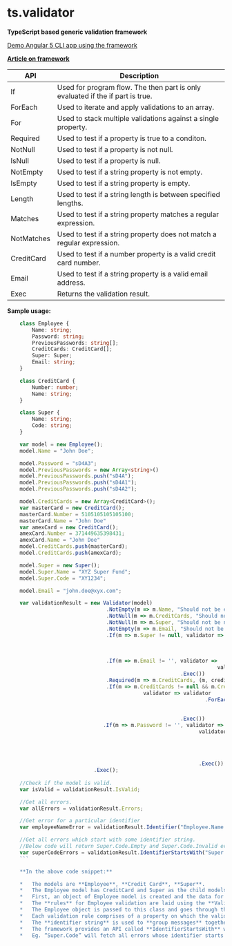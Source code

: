 # ts.validator

**TypeScript based generic validation framework**

[Demo Angular 5 CLI app using the framework](https://github.com/VeritasSoftware/ts.validator.app)

[**Article on framework**](https://www.c-sharpcorner.com/article/ts-validator-typescript-based-generic-validation-framework/)

| API          | Description                                                                    |
| ------------ | ------------------------------------------------------------------------------ |
| If           | Used for program flow. The then part is only evaluated if the if part is true. |
| ForEach      | Used to iterate and apply validations to an array.                             |
| For          | Used to stack multiple validations against a single property.                  |
| Required     | Used to test if a property is true to a conditon.                              |
| NotNull      | Used to test if a property is not null.                                        |
| IsNull       | Used to test if a property is null.                                            |
| NotEmpty     | Used to test if a string property is not empty.                                |
| IsEmpty      | Used to test if a string property is empty.                                    |
| Length       | Used to test if a string length is between specified lengths.                  |
| Matches      | Used to test if a string property matches a regular expression.                |
| NotMatches   | Used to test if a string property does not match a regular expression.         |
| CreditCard   | Used to test if a number property is a valid credit card number.               |
| Email        | Used to test if a string property is a valid email address.                    |
| Exec         | Returns the validation result.                                                 |

**Sample usage:**

```typescript
    class Employee {
        Name: string;
        Password: string;
        PreviousPasswords: string[];
        CreditCards: CreditCard[];
        Super: Super;
        Email: string;
    }

    class CreditCard {
        Number: number;
        Name: string;
    }

    class Super {
        Name: string;
        Code: string;
    }

    var model = new Employee();
    model.Name = "John Doe";

    model.Password = "sD4A3";
    model.PreviousPasswords = new Array<string>()     
    model.PreviousPasswords.push("sD4A");
    model.PreviousPasswords.push("sD4A1");
    model.PreviousPasswords.push("sD4A2");

    model.CreditCards = new Array<CreditCard>();
    var masterCard = new CreditCard();
    masterCard.Number = 5105105105105100;
    masterCard.Name = "John Doe"
    var amexCard = new CreditCard();
    amexCard.Number = 371449635398431;
    amexCard.Name = "John Doe"
    model.CreditCards.push(masterCard);
    model.CreditCards.push(amexCard);

    model.Super = new Super();
    model.Super.Name = "XYZ Super Fund";
    model.Super.Code = "XY1234";

    model.Email = "john.doe@xyx.com";

    var validationResult = new Validator(model)                              
                                .NotEmpty(m => m.Name, "Should not be empty", "Employee.Name.Empty")
                                .NotNull(m => m.CreditCards, "Should not be null", "CreditCard.Null")
                                .NotNull(m => m.Super, "Should not be null", "Super.Null")
                                .NotEmpty(m => m.Email, "Should not be empty", "Employee.Email.Empty")
                                .If(m => m.Super != null, validator => validator
                                                                                .NotEmpty(m => m.Super.Name, "Should not be empty", "Super.Code.Empty")
                                                                                .Matches(m => m.Super.Code, "^[a-zA-Z]{2}\\d{4}$", "Should not be invalid", "Super.Code.Invalid")
                                                                      .Exec())
                                .If(m => m.Email != '', validator => 
                                                                    validator.Email(m => m.Email, "Should not be invalid", "Employee.Email.Invalid")
                                                        .Exec())  
                                .Required(m => m.CreditCards, (m, creditCards) => creditCards.length > 0, "Must have atleast 1 credit card", "CreditCard.Required")
                                .If(m => m.CreditCards != null && m.CreditCards.length > 0, 
                                            validator => validator
                                                                .ForEach(m => m.CreditCards, validator => 
                                                                                                  validator.CreditCard(m => m.Number, "Should not be invalid", "CreditCard.Number.Invalid")                                                                                         
                                                                                            .Exec())
                                                        .Exec())
                               .If(m => m.Password != '', validator => 
                                                              validator.For(m => m.Password, passwordValidator =>
                                                                                                passwordValidator.Matches("(?=.*?[0-9])(?=.*?[a-z])(?=.*?[A-Z])", "Password strength is not valid")
                                                                                                                 .Required((m, pwd) => pwd.length > 3, "Password length should be greater than 3")
                                                                                                                 .Required((m, pwd) => !m.PreviousPasswords.some(prevPwd => prevPwd == pwd), "Password is already used")
                                                                                             .Exec())
                                                              .Exec())                                                                                                                    
                            .Exec();
    
    //Check if the model is valid.
    var isValid = validationResult.IsValid;

    //Get all errors.
    var allErrors = validationResult.Errors;

    //Get error for a particular identifier
    var employeeNameError = validationResult.Identifier("Employee.Name.Empty");

    //Get all errors which start with some identifier string. 
    //Below code will return Super.Code.Empty and Super.Code.Invalid errors
    var superCodeErrors = validationResult.IdentifierStartsWith("Super.Code");
    ```

    **In the above code snippet:**

    *   The models are **Employee**, **Credit Card**, **Super**.
    *   The Employee model has CreditCard and Super as the child models.
    *   First, an object of Employee model is created and the data for the properties populated.
    *   The **rules** for Employee validation are laid using the **Validator** class the framework provides.
    *   The Employee object is passed to this class and goes through the validation rules laid.
    *   Each validation rule comprises of a property on which the validation will apply, a message for any error and an identifier string for the error.
    *   The **identifier string** is used to **group messages** together for a field.
    *   The framework provides an API called **IdentifierStartsWith** which fetches all the validation errors for a particular identifier starts with the text.
    *   Eg. “Super.Code” will fetch all errors whose identifier starts with Super.Code.